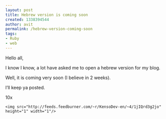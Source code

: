 ```yaml
---
layout: post
title: Hebrew version is coming soon
created: 1338394544
author: avit
permalink: /hebrew-version-coming-soon
tags:
- Ruby
- web
---
```

<p>Hello all,</p>

<p>I know I know, a lot have asked me to open a hebrew version for my blog.</p>

<p>Well, it is coming very soon (I believe in 2 weeks).</p>

<p>I’ll keep ya posted.</p>

<p>10x</p>
      
    <img src="http://feeds.feedburner.com/~r/KensoDev-en/~4/1jIQrd3g2jo" height="1" width="1"/>
